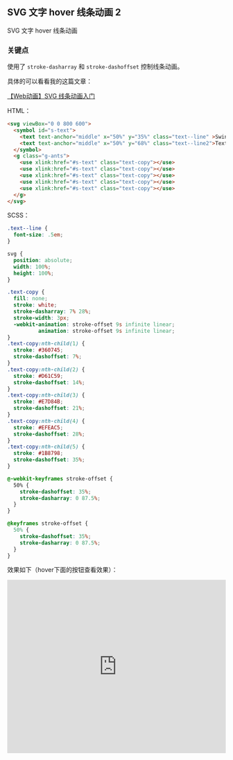 ## SVG 文字 hover 线条动画 2

SVG 文字 hover 线条动画

### 关键点

使用了 `stroke-dasharray` 和 `stroke-dashoffset` 控制线条动画。

具体的可以看看我的这篇文章：

[【Web动画】SVG 线条动画入门](https://www.cnblogs.com/coco1s/p/6225973.html)

HTML：

```html
<svg viewBox="0 0 800 600">
  <symbol id="s-text">
    <text text-anchor="middle" x="50%" y="35%" class="text--line" >Swing</text>
    <text text-anchor="middle" x="50%" y="68%" class="text--line2">Text</text>
  </symbol>
  <g class="g-ants">
    <use xlink:href="#s-text" class="text-copy"></use>
    <use xlink:href="#s-text" class="text-copy"></use>
    <use xlink:href="#s-text" class="text-copy"></use>
    <use xlink:href="#s-text" class="text-copy"></use>
    <use xlink:href="#s-text" class="text-copy"></use>
  </g>
</svg>
```

SCSS：
```scss
.text--line {
  font-size: .5em;
}

svg {
  position: absolute;
  width: 100%;
  height: 100%;
}

.text-copy {
  fill: none;
  stroke: white;
  stroke-dasharray: 7% 28%;
  stroke-width: 3px;
  -webkit-animation: stroke-offset 9s infinite linear;
          animation: stroke-offset 9s infinite linear;
}
.text-copy:nth-child(1) {
  stroke: #360745;
  stroke-dashoffset: 7%;
}
.text-copy:nth-child(2) {
  stroke: #D61C59;
  stroke-dashoffset: 14%;
}
.text-copy:nth-child(3) {
  stroke: #E7D84B;
  stroke-dashoffset: 21%;
}
.text-copy:nth-child(4) {
  stroke: #EFEAC5;
  stroke-dashoffset: 28%;
}
.text-copy:nth-child(5) {
  stroke: #1B8798;
  stroke-dashoffset: 35%;
}

@-webkit-keyframes stroke-offset {
  50% {
    stroke-dashoffset: 35%;
    stroke-dasharray: 0 87.5%;
  }
}

@keyframes stroke-offset {
  50% {
    stroke-dashoffset: 35%;
    stroke-dasharray: 0 87.5%;
  }
}
```

效果如下（hover下面的按钮查看效果）：

<iframe height="400" style="width: 100%;" scrolling="no" title="Swing Text" src="https://codepen.io/Chokcoco/embed/yLVzqBN?height=265&theme-id=light&default-tab=result" frameborder="no" loading="lazy" allowtransparency="true" allowfullscreen="true">
  See the Pen <a href='https://codepen.io/Chokcoco/pen/yLVzqBN'>Swing Text</a> by Chokcoco
  (<a href='https://codepen.io/Chokcoco'>@Chokcoco</a>) on <a href='https://codepen.io'>CodePen</a>.
</iframe>